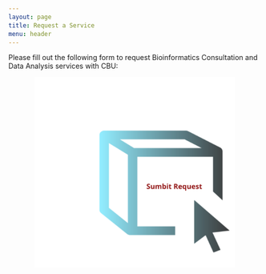 ```yaml
---
layout: page
title: Request a Service
menu: header
---
```


Please fill out the following form to request Bioinformatics Consultation and Data Analysis services with CBU:
<p align="center">
  <a href="http://j.mp/2FSWz7s">
      <img src="images/submit.png" alt="http://j.mp/2FSWz7s" width="400" />
  </a>
</p>

